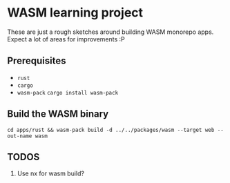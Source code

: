 # WASM learning project

These are just a rough sketches around building WASM monorepo apps.
Expect a lot of areas for improvements :P 


## Prerequisites

- `rust`
- `cargo`
- `wasm-pack` `cargo install wasm-pack`

## Build the WASM binary

```shell
cd apps/rust && wasm-pack build -d ../../packages/wasm --target web --out-name wasm
```

## TODOS

1. Use nx for wasm build?
